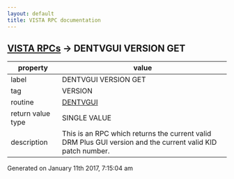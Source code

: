 ```yaml
---
layout: default
title: VISTA RPC documentation
---
```




## [VISTA RPCs](TableOfContent.md) &#8594; DENTVGUI VERSION GET 

 property | value 
--- | --- 
 label | DENTVGUI VERSION GET
 tag | VERSION
 routine | [DENTVGUI](http://code.osehra.org/dox/Routine_DENTVGUI_source.html)
 return value type | SINGLE VALUE
 description | This is an RPC which returns the current valid DRM Plus GUI version and the current valid KID patch number.




 Generated on January 11th 2017, 7:15:04 am